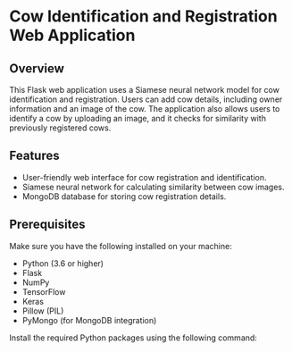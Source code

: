 # Cow Identification and Registration Web Application

## Overview

This Flask web application uses a Siamese neural network model for cow identification and registration. Users can add cow details, including owner information and an image of the cow. The application also allows users to identify a cow by uploading an image, and it checks for similarity with previously registered cows.

## Features

- User-friendly web interface for cow registration and identification.
- Siamese neural network for calculating similarity between cow images.
- MongoDB database for storing cow registration details.

## Prerequisites

Make sure you have the following installed on your machine:

- Python (3.6 or higher)
- Flask
- NumPy
- TensorFlow
- Keras
- Pillow (PIL)
- PyMongo (for MongoDB integration)

Install the required Python packages using the following command:
